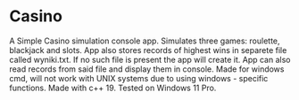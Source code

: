 # Casino
A Simple Casino simulation console app. Simulates three games: roulette, blackjack and slots. App also stores records of highest wins in separete file called wyniki.txt. If no such file is present the app will create it. App can also read records from said file and display them in console. Made for windows cmd, will not work with UNIX systems due to using windows - specific functions. Made with c++ 19. Tested on Windows 11 Pro.
